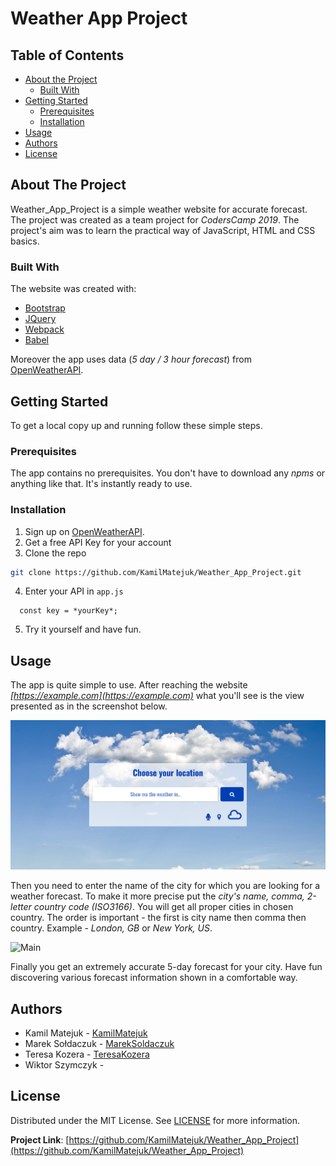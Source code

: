 # Weather App Project


<!-- TABLE OF CONTENTS -->
## Table of Contents

* [About the Project](#about-the-project)
  * [Built With](#built-with)
* [Getting Started](#getting-started)
  * [Prerequisites](#prerequisites)
  * [Installation](#installation)
* [Usage](#usage)
* [Authors](#authors)
* [License](#license)

<!-- ABOUT THE PROJECT -->
## About The Project

  Weather_App_Project is a simple weather website for accurate forecast. The project was created as a team project for *CodersCamp 2019*.
  The project's aim was to learn the practical way of JavaScript, HTML and CSS basics. 


### Built With
The website was created with:
* [Bootstrap](https://getbootstrap.com)
* [JQuery](https://jquery.com)
* [Webpack](https://webpack.js.org/)
* [Babel](https://babeljs.io/)

Moreover the app uses data (*5 day / 3 hour forecast*) from [OpenWeatherAPI](https://openweathermap.org/api).

<!-- GETTING STARTED -->
## Getting Started

To get a local copy up and running follow these simple steps.

### Prerequisites

The app contains no prerequisites. You don't have to download any *npms* or anything like that.
It's instantly ready to use.

### Installation

1. Sign up on [OpenWeatherAPI](https://openweathermap.org/api).
2. Get a free API Key for your account
3. Clone the repo
```sh
git clone https://github.com/KamilMatejuk/Weather_App_Project.git
```
4. Enter your API in `app.js`
```JS
  const key = *yourKey*;
```
5. Try it yourself and have fun.


<!-- USAGE EXAMPLES -->
## Usage
The app is quite simple to use. After reaching the website _[https://example.com](https://example.com)_ what you'll 
see is the view presented as in the screenshot below.

![Index](/src/img/indexScreen.png)

Then you need to enter the name of the city for which you are looking for a weather forecast.
To make it more precise put the _city's name, comma, 2-letter country code (ISO3166)_. You will get all proper cities in chosen country.
The order is important - the first is city name then comma then country. Example - _London, GB_ or _New York, US_.

![Main](/src/img/mainScreen.png)

Finally you get an extremely accurate 5-day forecast for your city. 
Have fun discovering various forecast information shown in a comfortable way.

## Authors
* Kamil Matejuk - [KamilMatejuk](https://github.com/KamilMatejuk)
* Marek Sołdaczuk - [MarekSoldaczuk](https://github.com/MarekSoldaczuk)
* Teresa Kozera - [TeresaKozera](https://github.com/teresakozera)
* Wiktor Szymczyk - [](https://github.com/)


<!-- LICENSE -->
## License
Distributed under the MIT License. See [LICENSE](https://choosealicense.com/licenses/mit/) for more information.


**Project Link**: [https://github.com/KamilMatejuk/Weather_App_Project](https://github.com/KamilMatejuk/Weather_App_Project)

